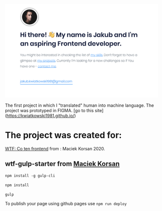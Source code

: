 ![hero section screen of my portfolio site.](https://github.com/kwiatkowski1981/Kwiatkowski1981.github.io/blob/source/dist/assets/img/portfolio.png)

The first project in which I "translated" human into machine language.
  The project was prototyped in FIGMA.
[go to this site]  (https://kwiatkowski1981.github.io/) 


# The project was created for:
[WTF: Co ten frontend](https://cotenfrontend.pl/)   from : Maciek Korsan 2020.




## wtf-gulp-starter from  [Maciek Korsan](https://github.com/maciejkorsan)

`npm install -g gulp-cli`

`npm install`

`gulp`

To publish your page using github pages use `npm run deploy`
